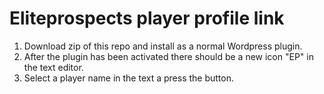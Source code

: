 Eliteprospects player profile link
==================================

1. Download zip of this repo and install as a normal Wordpress plugin.
2. After the plugin has been activated there should be a new icon "EP" in the text editor.
3. Select a player name in the text a press the button.

